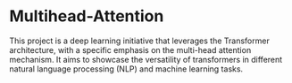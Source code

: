 # Multihead-Attention
This project is a deep learning initiative that leverages the Transformer architecture, with a specific emphasis on the multi-head attention mechanism. It aims to showcase the versatility of transformers in different natural language processing (NLP) and machine learning tasks.
